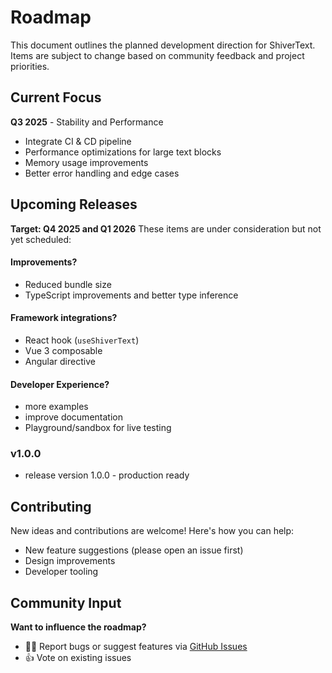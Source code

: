 # Roadmap

This document outlines the planned development direction for ShiverText. Items are subject to change based on community feedback and project priorities.

## Current Focus

**Q3 2025** - Stability and Performance

- Integrate CI & CD pipeline
- Performance optimizations for large text blocks
- Memory usage improvements
- Better error handling and edge cases

## Upcoming Releases

**Target: Q4 2025 and Q1 2026**
These items are under consideration but not yet scheduled:

#### Improvements?

- Reduced bundle size
- TypeScript improvements and better type inference

#### Framework integrations?

- React hook (`useShiverText`)
- Vue 3 composable
- Angular directive

#### Developer Experience?

- more examples
- improve documentation
- Playground/sandbox for live testing

### v1.0.0

- release version 1.0.0 - production ready

## Contributing

New ideas and contributions are welcome! Here's how you can help:

- New feature suggestions (please open an issue first)
- Design improvements
- Developer tooling

## Community Input

**Want to influence the roadmap?**

- 🐛💡 Report bugs or suggest features via [GitHub Issues](https://github.com/gusleindecker/shiver-text/issues)
- 👍 Vote on existing issues
